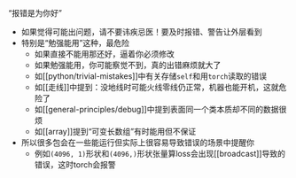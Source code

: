 “报错是为你好”
- 如果觉得可能出问题，请不要讳疾忌医！要及时报错、警告让外层看到
- 特别是“勉强能用”这种，最危险
  - 如果直接不能用那还好，逼着你必须修改
  - 如果勉强能用，你可能察觉不到，真的出错麻烦就大了
  - 如[[python/trivial-mistakes]]中有关存储`self`和用`torch`读取的错误
  - 如[[走线]]中提到：没地线时可能火线零线仍正常，机器也能开机，这就危险了
  - 如[[general-principles/debug]]中提到表面同一个类本质却不同的数据很烦
  - 如[[array]]提到“可变长数组”有时能用但不保证
- 所以很多包会在一些能运行但实际上很容易导致错误的场景中提醒你
  - 例如`(4096, 1)`形状和`(4096,)`形状张量算loss会出现[[broadcast]]导致的错误，这时torch会报警
